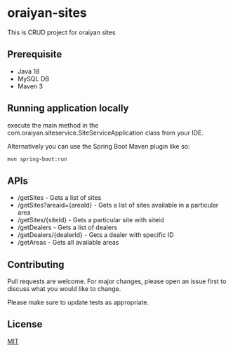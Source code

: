 # oraiyan-sites

This is CRUD project for oraiyan sites

## Prerequisite

- Java 18
- MySQL DB
- Maven 3

## Running application locally

execute the main method in the com.oraiyan.siteservice.SiteServiceApplication class from your IDE.

Alternatively you can use the Spring Boot Maven plugin like so:
```bash
mvn spring-boot:run
```

## APIs

- /getSites - Gets a list of sites
- /getSites?areaid={areaId} - Gets a list of sites available in a particular area
- /getSites/{siteId} - Gets a particular site with siteid
- /getDealers - Gets a list of dealers
- /getDealers/{dealerId} - Gets a dealer with specific ID
- /getAreas - Gets all available areas

## Contributing

Pull requests are welcome. For major changes, please open an issue first
to discuss what you would like to change.

Please make sure to update tests as appropriate.

## License

[MIT](https://choosealicense.com/licenses/mit/)